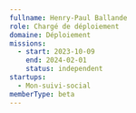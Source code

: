 ```yaml
---
fullname: Henry-Paul Ballande
role: Chargé de déploiement
domaine: Déploiement
missions:
  - start: 2023-10-09
    end: 2024-02-01
    status: independent
startups:
  - Mon-suivi-social
memberType: beta
---
```


